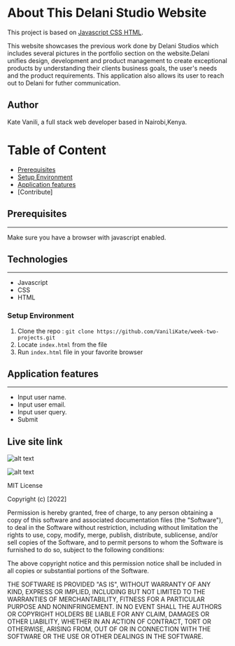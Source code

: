 # About This Delani Studio Website

This project is based on [Javascript CSS HTML](#TechStack).

This website showcases the previous work done by Delani Studios which includes several pictures in the portfolio section on the website.Delani unifies design, development and product management to create exceptional products by understanding their clients business goals, the user's needs and the product requirements. This application also allows its user to reach out to Delani for futher communication.

## Author
Kate Vanili, a full stack web developer based in Nairobi,Kenya.

# Table of Content

-   [Prerequisites](#Prerequisites)
-   [Setup Environment](#Technologies)
-   [Application features](#features)
-   [Contribute]

## Prerequisites

---

Make sure you have a browser with javascript enabled.


## Technologies

---
-   Javascript
-   CSS
-   HTML

### Setup Environment

1. Clone the repo : `git clone https://github.com/VaniliKate/week-two-projects.git`
2. Locate `index.html` from the file
3. Run `index.html` file in your favorite browser

## Application features

---
-   Input user name.
-   Input user email.
-   Input user query.
-   Submit

## Live site link

![alt text](images/home.png)

![alt text](images/Output.png)

MIT License

Copyright (c) [2022] 

Permission is hereby granted, free of charge, to any person obtaining a copy
of this software and associated documentation files (the "Software"), to deal
in the Software without restriction, including without limitation the rights
to use, copy, modify, merge, publish, distribute, sublicense, and/or sell
copies of the Software, and to permit persons to whom the Software is
furnished to do so, subject to the following conditions:

The above copyright notice and this permission notice shall be included in all
copies or substantial portions of the Software.

THE SOFTWARE IS PROVIDED "AS IS", WITHOUT WARRANTY OF ANY KIND, EXPRESS OR
IMPLIED, INCLUDING BUT NOT LIMITED TO THE WARRANTIES OF MERCHANTABILITY,
FITNESS FOR A PARTICULAR PURPOSE AND NONINFRINGEMENT. IN NO EVENT SHALL THE
AUTHORS OR COPYRIGHT HOLDERS BE LIABLE FOR ANY CLAIM, DAMAGES OR OTHER
LIABILITY, WHETHER IN AN ACTION OF CONTRACT, TORT OR OTHERWISE, ARISING FROM,
OUT OF OR IN CONNECTION WITH THE SOFTWARE OR THE USE OR OTHER DEALINGS IN THE
SOFTWARE.
